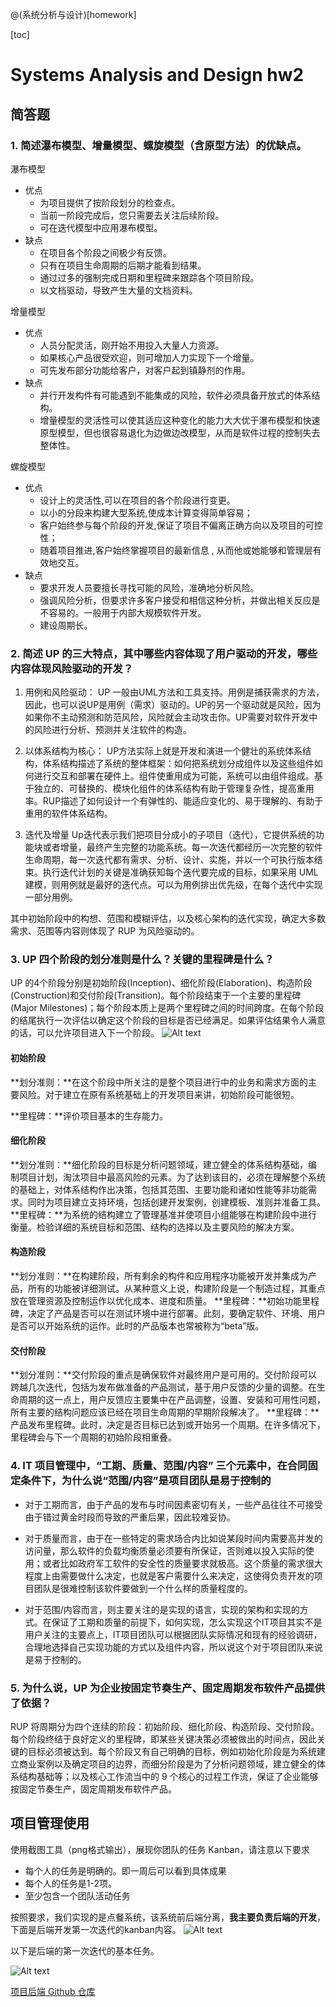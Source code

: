 @(系统分析与设计)[homework]

[toc]

# Systems Analysis and Design hw2

## 简答题

### 1. 简述瀑布模型、增量模型、螺旋模型（含原型方法）的优缺点。

瀑布模型
- 优点
	- 为项目提供了按阶段划分的检查点。
	- 当前一阶段完成后，您只需要去关注后续阶段。
	- 可在迭代模型中应用瀑布模型。
- 缺点
    - 在项目各个阶段之间极少有反馈。
    - 只有在项目生命周期的后期才能看到结果。
    - 通过过多的强制完成日期和里程碑来跟踪各个项目阶段。
    - 以文档驱动，导致产生大量的文档资料。

增量模型
- 优点
	- 人员分配灵活，刚开始不用投入大量人力资源。
	- 如果核心产品很受欢迎，则可增加人力实现下一个增量。
	- 可先发布部分功能给客户，对客户起到镇静剂的作用。
- 缺点
	- 并行开发构件有可能遇到不能集成的风险，软件必须具备开放式的体系结构。
	- 增量模型的灵活性可以使其适应这种变化的能力大大优于瀑布模型和快速原型模型，但也很容易退化为边做边改模型，从而是软件过程的控制失去整体性。

螺旋模型
- 优点
	- 设计上的灵活性,可以在项目的各个阶段进行变更。
	- 以小的分段来构建大型系统,使成本计算变得简单容易；
	- 客户始终参与每个阶段的开发,保证了项目不偏离正确方向以及项目的可控性；
	-  随着项目推进,客户始终掌握项目的最新信息 , 从而他或她能够和管理层有效地交互。 
- 缺点
	 -  要求开发人员要擅长寻找可能的风险，准确地分析风险。
	 -  强调风险分析，但要求许多客户接受和相信这种分析，并做出相关反应是不容易的。一般用于内部大规模软件开发。
	 -  建设周期长。



### 2.  简述 UP 的三大特点，其中哪些内容体现了用户驱动的开发，哪些内容体现风险驱动的开发？
1. 用例和风险驱动：
UP 一般由UML方法和工具支持。用例是捕获需求的方法，因此，也可以说UP是用例（需求）驱动的。UP的另一个驱动就是风险，因为如果你不主动预测和防范风险，风险就会主动攻击你。UP需要对软件开发中的风险进行分析、预测并关注软件的构造。

2. 以体系结构为核心：
UP方法实际上就是开发和演进一个健壮的系统体系结构，体系结构描述了系统的整体框架：如何把系统划分成组件以及这些组件如何进行交互和部署在硬件上。组件使重用成为可能，系统可以由组件组成。基于独立的、可替换的、模块化组件的体系结构有助于管理复杂性，提高重用率。RUP描述了如何设计一个有弹性的、能适应变化的、易于理解的、有助于重用的软件体系结构。


3. 迭代及增量
Up迭代表示我们把项目分成小的子项目（迭代），它提供系统的功能块或者增量，最终产生完整的功能系统。每一次迭代都经历一次完整的软件生命周期，每一次迭代都有需求、分析、设计、实施，并以一个可执行版本结束。执行迭代计划的关键是准确获知每个迭代要完成的目标，如果采用 UML 建模，则用例就是最好的迭代点。可以为用例排出优先级，在每个迭代中实现一部分用例。

其中初始阶段中的构想、范围和模糊评估，以及核心架构的迭代实现，确定大多数需求、范围等内容则体现了 RUP 为风险驱动的。

### 3. UP 四个阶段的划分准则是什么？关键的里程碑是什么？

UP 的4个阶段分别是初始阶段(Inception)、细化阶段(Elaboration)、构造阶段(Construction)和交付阶段(Transition)。每个阶段结束于一个主要的里程碑(Major Milestones)；每个阶段本质上是两个里程碑之间的时间跨度。在每个阶段的结尾执行一次评估以确定这个阶段的目标是否已经满足。如果评估结果令人满意的话，可以允许项目进入下一个阶段。
![Alt text](https://images2015.cnblogs.com/blog/526823/201610/526823-20161012090643593-606464779.png)

#### 初始阶段
**划分准则：**在这个阶段中所关注的是整个项目进行中的业务和需求方面的主要风险。对于建立在原有系统基础上的开发项目来讲，初始阶段可能很短。

**里程碑：**评价项目基本的生存能力。

#### 细化阶段
**划分准则：**细化阶段的目标是分析问题领域，建立健全的体系结构基础，编制项目计划，淘汰项目中最高风险的元素。为了达到该目的，必须在理解整个系统的基础上，对体系结构作出决策，包括其范围、主要功能和诸如性能等非功能需求。同时为项目建立支持环境，包括创建开发案例，创建模板、准则并准备工具。
**里程碑：**为系统的结构建立了管理基准并使项目小组能够在构建阶段中进行衡量。检验详细的系统目标和范围、结构的选择以及主要风险的解决方案。

#### 构造阶段
**划分准则：**在构建阶段，所有剩余的构件和应用程序功能被开发并集成为产品，所有的功能被详细测试。从某种意义上说，构建阶段是一个制造过程，其重点放在管理资源及控制运作以优化成本、进度和质量。 
**里程碑：**初始功能里程碑，决定了产品是否可以在测试环境中进行部署。此刻，要确定软件、环境、用户是否可以开始系统的运作。此时的产品版本也常被称为“beta”版。

#### 交付阶段
**划分准则：**交付阶段的重点是确保软件对最终用户是可用的。交付阶段可以跨越几次迭代，包括为发布做准备的产品测试，基于用户反馈的少量的调整。在生命周期的这一点上，用户反馈应主要集中在产品调整，设置、安装和可用性问题，所有主要的结构问题应该已经在项目生命周期的早期阶段解决了。
**里程碑：**产品发布里程碑。此时，决定是否目标已达到或开始另一个周期。在许多情况下，里程碑会与下一个周期的初始阶段相重叠。

### 4. IT 项目管理中，“工期、质量、范围/内容” 三个元素中，在合同固定条件下，为什么说“范围/内容”是项目团队是易于控制的

- 对于工期而言，由于产品的发布与时间因素密切有关，一些产品往往不可接受由于错过黄金时段而导致的严重后果，因此较难妥协。

- 对于质量而言，由于在一些特定的需求场合内比如说某段时间内需要高并发的访问量，那么软件的负载均衡质量必须要有所保证，否则难以投入实际的使用；或者比如政府军工软件的安全性的质量要求就极高。这个质量的需求很大程度上由需要做什么决定，也就是客户需要什么来决定，这使得负责开发的项目团队是很难控制该软件要做到一个什么样的质量程度的。

- 对于范围/内容而言，则主要关注的是实现的语言，实现的架构和实现的方式。在保证了工期和质量的前提下，如何实现，怎么实现这个IT项目其实不是用户关注的主要点上，IT项目团队可以根据团队实际情况和现有的经验调研，合理地选择自己实现功能的方式以及组件内容，所以说这个对于项目团队来说是易于控制的。


### 5. 为什么说，UP 为企业按固定节奏生产、固定周期发布软件产品提供了依据？

RUP 将周期分为四个连续的阶段：初始阶段、细化阶段、构造阶段、交付阶段。每个阶段终结于良好定义的里程碑，即某些关键决策必须被做出的时间点，因此关键的目标必须被达到。每个阶段又有自己明确的目标，例如初始化阶段是为系统建立商业案例以及确定项目的边界，而细分阶段是为了分析问题领域，建立健全的体系结构基础等；以及核心工作流当中的 9 个核心的过程工作流，保证了企业能够按固定节奏生产，固定周期发布软件产品。


## 项目管理使用

使用截图工具（png格式输出），展现你团队的任务 Kanban，请注意以下要求
- 每个人的任务是明确的。即一周后可以看到具体成果
- 每个人的任务是1-2项。
- 至少包含一个团队活动任务

按照要求，我们实现的是点餐系统，该系统前后端分离，**我主要负责后端的开发**，下面是后端开发第一次迭代的kanban内容。
![Alt text](http://or5jajfqs.bkt.clouddn.com/SAD/hw2/1.jpg)

以下是后端的第一次迭代的基本任务。

![Alt text](http://or5jajfqs.bkt.clouddn.com/SAD/hw2/2.jpg)

[项目后端 Github 仓库](https://github.com/rookies-sysu/Order-System-Backend)
